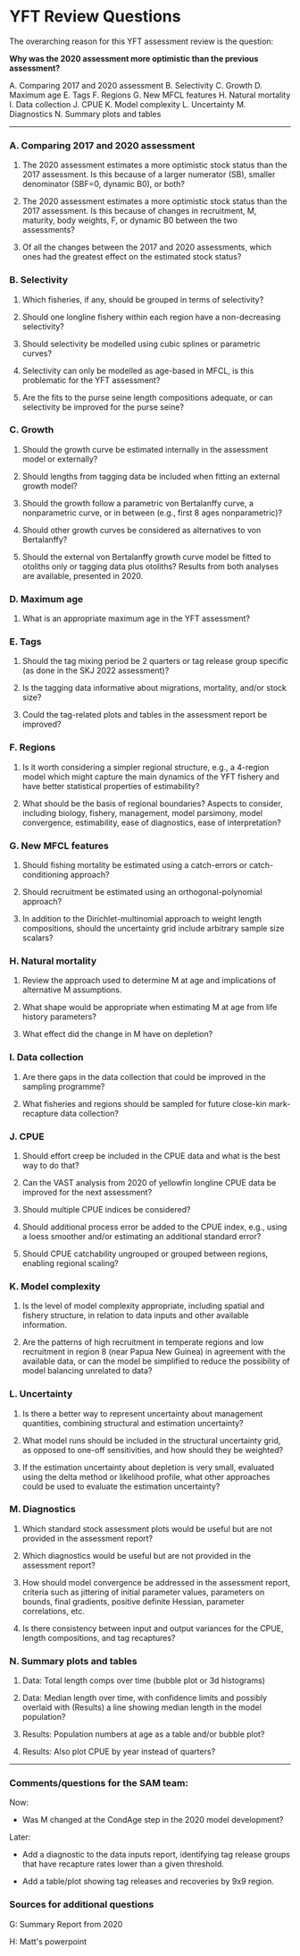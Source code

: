 # YFT Review Questions

The overarching reason for this YFT assessment review is the question:

**Why was the 2020 assessment more optimistic than the previous assessment?**

A. Comparing 2017 and 2020 assessment
B. Selectivity
C. Growth
D. Maximum age
E. Tags
F. Regions
G. New MFCL features
H. Natural mortality
I. Data collection
J. CPUE
K. Model complexity
L. Uncertainty
M. Diagnostics
N. Summary plots and tables

---

### A. Comparing 2017 and 2020 assessment

1. The 2020 assessment estimates a more optimistic stock status than the 2017
   assessment. Is this because of a larger numerator (SB), smaller denominator
   (SBF=0, dynamic B0), or both?

2. The 2020 assessment estimates a more optimistic stock status than the 2017
   assessment. Is this because of changes in recruitment, M, maturity, body
   weights, F, or dynamic B0 between the two assessments?

3. Of all the changes between the 2017 and 2020 assessments, which ones had the
   greatest effect on the estimated stock status?

### B. Selectivity

1. Which fisheries, if any, should be grouped in terms of selectivity?

2. Should one longline fishery within each region have a non-decreasing
   selectivity?

3. Should selectivity be modelled using cubic splines or parametric curves?

4. Selectivity can only be modelled as age-based in MFCL, is this problematic
   for the YFT assessment?

5. Are the fits to the purse seine length compositions adequate, or can
   selectivity be improved for the purse seine?

### C. Growth

1. Should the growth curve be estimated internally in the assessment model or
   externally?

2. Should lengths from tagging data be included when fitting an external growth
   model?

3. Should the growth follow a parametric von Bertalanffy curve, a nonparametric
   curve, or in between (e.g., first 8 ages nonparametric)?

4. Should other growth curves be considered as alternatives to von Bertalanffy?

5. Should the external von Bertalanffy growth curve model be fitted to otoliths
   only or tagging data plus otoliths? Results from both analyses are available,
   presented in 2020.

### D. Maximum age

1. What is an appropriate maximum age in the YFT assessment?

### E. Tags

1. Should the tag mixing period be 2 quarters or tag release group specific (as
   done in the SKJ 2022 assessment)?

2. Is the tagging data informative about migrations, mortality, and/or stock
   size?

3. Could the tag-related plots and tables in the assessment report be improved?

### F. Regions

1. Is it worth considering a simpler regional structure, e.g., a 4-region model
   which might capture the main dynamics of the YFT fishery and have better
   statistical properties of estimability?

2. What should be the basis of regional boundaries? Aspects to consider,
   including biology, fishery, management, model parsimony, model convergence,
   estimability, ease of diagnostics, ease of interpretation?

### G. New MFCL features

1. Should fishing mortality be estimated using a catch-errors or
   catch-conditioning approach?

2. Should recruitment be estimated using an orthogonal-polynomial approach?

3. In addition to the Dirichlet-multinomial approach to weight length
   compositions, should the uncertainty grid include arbitrary sample size
   scalars?

### H. Natural mortality

1. Review the approach used to determine M at age and implications of
   alternative M assumptions.

2. What shape would be appropriate when estimating M at age from life history
   parameters?

3. What effect did the change in M have on depletion?

### I. Data collection

1. Are there gaps in the data collection that could be improved in the sampling
   programme?

2. What fisheries and regions should be sampled for future close-kin
   mark-recapture data collection?

### J. CPUE

1. Should effort creep be included in the CPUE data and what is the best way to
   do that?

2. Can the VAST analysis from 2020 of yellowfin longline CPUE data be improved
   for the next assessment?

3. Should multiple CPUE indices be considered?

4. Should additional process error be added to the CPUE index, e.g., using a
   loess smoother and/or estimating an additional standard error?

5. Should CPUE catchability ungrouped or grouped between regions, enabling
   regional scaling?

### K. Model complexity

1. Is the level of model complexity appropriate, including spatial and fishery
   structure, in relation to data inputs and other available information.

2. Are the patterns of high recruitment in temperate regions and low recruitment
   in region 8 (near Papua New Guinea) in agreement with the available data, or
   can the model be simplified to reduce the possibility of model balancing
   unrelated to data?

### L. Uncertainty

1. Is there a better way to represent uncertainty about management quantities,
   combining structural and estimation uncertainty?

2. What model runs should be included in the structural uncertainty grid, as
   opposed to one-off sensitivities, and how should they be weighted?

3. If the estimation uncertainty about depletion is very small, evaluated using
   the delta method or likelihood profile, what other approaches could be used
   to evaluate the estimation uncertainty?

### M. Diagnostics

1. Which standard stock assessment plots would be useful but are not provided in
   the assessment report?

2. Which diagnostics would be useful but are not provided in the assessment
   report?

3. How should model convergence be addressed in the assessment report, criteria
   such as jittering of initial parameter values, parameters on bounds, final
   gradients, positive definite Hessian, parameter correlations, etc.

4. Is there consistency between input and output variances for the CPUE, length
   compositions, and tag recaptures?

### N. Summary plots and tables

1. Data: Total length comps over time (bubble plot or 3d histograms)

2. Data: Median length over time, with confidence limits and possibly overlaid
   with (Results) a line showing median length in the model population?

3. Results: Population numbers at age as a table and/or bubble plot?

4. Results: Also plot CPUE by year instead of quarters?

---

### Comments/questions for the SAM team:

Now:

* Was M changed at the CondAge step in the 2020 model development?

Later:

* Add a diagnostic to the data inputs report, identifying tag release groups
  that have recapture rates lower than a given threshold.

* Add a table/plot showing tag releases and recoveries by 9x9 region.

### Sources for additional questions

G: Summary Report from 2020

H: Matt's powerpoint
